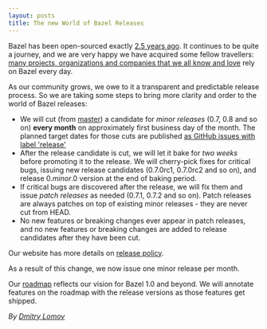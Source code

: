 ```yaml
---
layout: posts
title: The new World of Bazel Releases
---
```


Bazel has been open-sourced exactly [2.5 years ago](https://blog.bazel.build/2015/03/27/Hello-World.html). It continues to be quite a journey, and we are very happy we have acquired some fellow travellers: [many projects, organizations and companies that we all know and love](https://sites.google.com/corp/bazel.build/conference2017/agenda) rely on Bazel every day.

As our community grows, we owe to it a transparent and predictable release process. So we are
taking some steps to bring more clarity and order to the world of Bazel releases:

 * We will cut (from [master](https://github.com/bazelbuild/bazel/tree/master)) a candidate for 
   *minor releases* (0.7, 0.8 and so on) **every month** 
   on approximately first business day of the month. The planned target dates for
   those cuts are published [as GitHub issues with label 'release'](https://github.com/bazelbuild/bazel/issues?q=label%3Arelease%20)
 * After the release candidate is cut, we will let it bake for *two weeks* before promoting it 
   to the release. We will cherry-pick fixes for critical bugs, issuing new release candidates
   (0.7.0rc1, 0.7.0rc2 and so on), and release 0._minor_.0 version at the end of baking period.
 * If critical bugs are discovered after the release, we will fix them and issue *patch releases*
   as needed (0.7.1, 0.7.2 and so on). Patch releases are always patches on top of existing minor 
   releases - they are never cut from HEAD.
 * No new features or breaking changes ever appear in patch releases, and no new features or breaking
   changes are added to release candidates after they have been cut.
   
Our website has more details on [release policy](https://bazel.build/support.html#releases).

As a result of this change, we now issue one minor release per month.

Our [roadmap](https://bazel.build/roadmap.html) reflects our vision for Bazel 1.0 and beyond. We will
annotate features on the roadmap with the release versions as those features get shipped.

_By [Dmitry Lomov](https://github.com/dslomov)_
